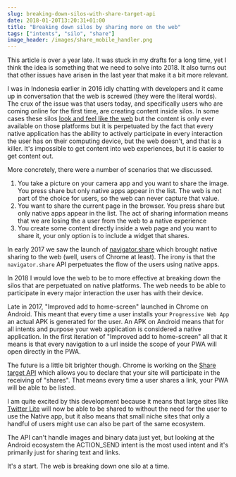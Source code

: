 ```yaml
---
slug: breaking-down-silos-with-share-target-api
date: 2018-01-20T13:20:31+01:00
title: "Breaking down silos by sharing more on the web"
tags: ["intents", "silo", "share"]
image_header: /images/share_mobile_handler.png
---
```

This article is over a year late. It was stuck in my drafts for a long time,
yet I think the idea is something that we need to solve into 2018. It also
turns out that other issues have arisen in the last year that make it 
a bit more relevant.

I was in Indonesia earlier in 2016 idly chatting with developers and it came up
in conversation that the web is screwed (they were the literal words). The crux
of the issue was that users today, and specifically users who are coming online
for the first time, are creating content inside silos. In some cases these silos
[look and feel like the web](/rise-of-the-meta-platforms/) but the content is
only ever available on those platforms but it is perpetuated by the fact that
every native application has the ability to actively participate in every
interaction the user has on their computing device, but the web doesn't, and
that is a killer. It's impossible to get content into web experiences, but
it is easier to get content out.

More concretely, there were a number of scenarios that we discussed.

1. You take a picture on your camera app and you want to share the image. You
   press share but only native apps appear in the list. The web is not part of
   the choice for users, so the web can never capture that value.
2. You want to share the current page in the browser. You press share but only
   native apps appear in the list. The act of sharing information means that we
   are losing the a user from the web to a native experience
3. You create some content directly inside a web page and you want to share it,
   your only option is to include a widget that shares.

In early 2017 we saw the launch of [navigator.share](/navigator.share/) which
brought native sharing to the web (well, users of Chrome at least). The irony is
that the `navigator.share` API perpetuates the flow of the users using native
apps.

In 2018 I would love the web to be to more effective at breaking down the silos
that are perpetuated on native platforms. The web needs to be able to
participate in every major interaction the user has with their device.

Late in 2017, "Improved add to home-screen" launched in Chrome on Android. This
meant that every time a user installs your `Progressive Web App` an actual APK
is generated for the user. An APK on Android means that for all intents and
purpose your web application is considered a native application. In the first
iteration of "Improved add to home-screen" all that it means is that every
navigation to a url inside the scope of your PWA will open directly in the PWA.

The future is a little bit brighter though. Chrome is working on the [Share
target
API](https://github.com/WICG/web-share-target/blob/master/docs/explainer.md)
which allows you to declare that your site will participate in the receiving of
"shares". That means every time a user shares a link, your PWA will be able to
be listed.

I am quite excited by this development because it means that large sites like
[Twitter Lite](https://lite.twitter.com) will now be able to be shared to
without the need for the user to use the Native app, but it also means that
small niche sites that only a handful of users might use can also be part of the
same ecosystem.

The API can't handle images and binary data just yet, but looking at the Android
ecosystem the ACTION_SEND intent is the most used intent and it's primarily 
just for sharing text and links. 

It's a start. The web is breaking down one silo at a time.
